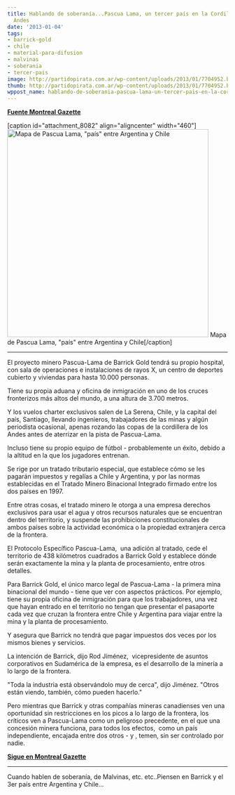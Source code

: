 ```yaml
---
title: Hablando de soberanía...Pascua Lama, un tercer país en la Cordillera de los
  Andes
date: '2013-01-04'
tags:
- barrick-gold
- chile
- material-para-difusion
- malvinas
- soberania
- tercer-pais
image: http://partidopirata.com.ar/wp-content/uploads/2013/01/7704952.bin_.jpg
thumb: http://partidopirata.com.ar/wp-content/uploads/2013/01/7704952.bin_-150x150.jpg
wppost_name: hablando-de-soberania-pascua-lama-un-tercer-pais-en-la-cordillera-de-los-andes
---
```


<strong><a href="http://www.montrealgazette.com/news/Pascua+Lama+third+country+Andes+cordillera/7703081/story.html" target="_blank">Fuente Montreal Gazette</a></strong>

[caption id="attachment_8082" align="aligncenter" width="460"]<a href="http://partidopirata.com.ar/wp-content/uploads/2013/01/7704952.bin_.jpg"><img class="size-full wp-image-8082" alt="Mapa de Pascua Lama, &quot;país&quot; entre Argentina y Chile" src="http://partidopirata.com.ar/wp-content/uploads/2013/01/7704952.bin_.jpg" width="460" height="474" /></a> Mapa de Pascua Lama, "país" entre Argentina y Chile[/caption]

<hr />

El proyecto minero Pascua-Lama de Barrick Gold tendrá su propio hospital, con sala de operaciones e instalaciones de rayos X, un centro de deportes cubierto y viviendas para hasta 10.000 personas.

Tiene su propia aduana y oficina de inmigración en uno de los cruces fronterizos más altos del mundo, a una altura de 3.700 metros.

Y los vuelos charter exclusivos salen de La Serena, Chile, y la capital del país, Santiago, llevando ingenieros, trabajadores de las minas y algún periodista ocasional, apenas rozando las copas de la cordillera de los Andes antes de aterrizar en la pista de Pascua-Lama.

Incluso tiene su propio equipo de fútbol - probablemente un éxito, debido a la altitud en la que los jugadores entrenan.

Se rige por un tratado tributario especial, que establece cómo se les pagarán impuestos y regalías a Chile y Argentina, y por las normas establecidas en el Tratado Minero Binacional Integrado firmado entre los dos países en 1997.

Entre otras cosas, el tratado minero le otorga a una empresa derechos exclusivos para usar el agua y otros recursos naturales que se encuentran dentro del territorio, y suspende las prohibiciones constitucionales de ambos países sobre la actividad económica o la propiedad extranjera cerca de la frontera.

El Protocolo Específico Pascua-Lama,  una adición al tratado, cede el territorio de 438 kilómetros cuadrados a Barrick Gold y establece dónde serán exactamente la mina y la planta de procesamiento, entre otros detalles.

Para Barrick Gold, el único marco legal de Pascua-Lama - la primera mina binacional del mundo - tiene que ver con aspectos prácticos. Por ejemplo, tiene su propia oficina de inmigración para que los trabajadores, una vez que hayan entrado en el territorio no tengan que presentar el pasaporte cada vez que cruzan la frontera entre Chile y Argentina para viajar entre la mina y la planta de procesamiento.

Y asegura que Barrick no tendrá que pagar impuestos dos veces por los mismos bienes y servicios.

La intención de Barrick, dijo Rod Jiménez,  vicepresidente de asuntos corporativos en Sudamérica de la empresa, es el desarrollo de la minería a lo largo de la frontera.

"Toda la industria está observándolo muy de cerca", dijo Jiménez. "Otros están viendo, también, cómo pueden hacerlo."

Pero mientras que Barrick y otras compañías mineras canadienses ven una oportunidad sin restricciones en los picos a lo largo de la frontera, los críticos ven a Pascua-Lama como un peligroso precedente, en el que una concesión minera funciona, para todos los efectos,  como un país independiente, encajada entre dos otros - y , temen, sin ser controlado por nadie.

<strong><a href="http://www.montrealgazette.com/news/Pascua+Lama+third+country+Andes+cordillera/7703081/story.html" target="_blank"> Sigue en Montreal Gazette</a></strong><hr>
Cuando hablen de soberanía, de Malvinas, etc. etc..Piensen en Barrick y el 3er país entre Argentina y Chile...
